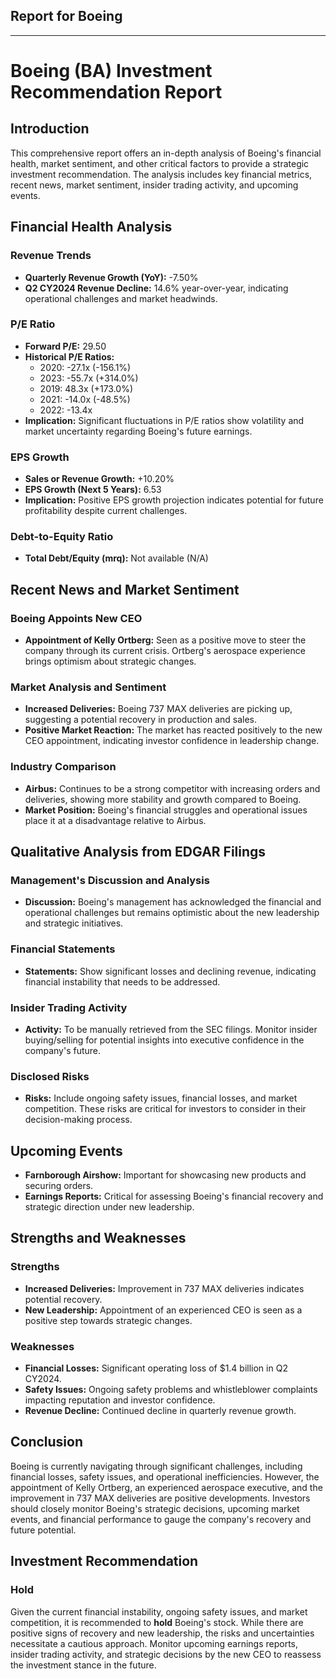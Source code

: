 ## Report for Boeing
---

# Boeing (BA) Investment Recommendation Report

## Introduction
This comprehensive report offers an in-depth analysis of Boeing's financial health, market sentiment, and other critical factors to provide a strategic investment recommendation. The analysis includes key financial metrics, recent news, market sentiment, insider trading activity, and upcoming events.

## Financial Health Analysis

### Revenue Trends
- **Quarterly Revenue Growth (YoY):** -7.50%
- **Q2 CY2024 Revenue Decline:** 14.6% year-over-year, indicating operational challenges and market headwinds.

### P/E Ratio
- **Forward P/E:** 29.50
- **Historical P/E Ratios:** 
  - 2020: -27.1x (-156.1%)
  - 2023: -55.7x (+314.0%)
  - 2019: 48.3x (+173.0%)
  - 2021: -14.0x (-48.5%)
  - 2022: -13.4x
- **Implication:** Significant fluctuations in P/E ratios show volatility and market uncertainty regarding Boeing's future earnings.

### EPS Growth
- **Sales or Revenue Growth:** +10.20%
- **EPS Growth (Next 5 Years):** 6.53
- **Implication:** Positive EPS growth projection indicates potential for future profitability despite current challenges.

### Debt-to-Equity Ratio
- **Total Debt/Equity (mrq):** Not available (N/A)

## Recent News and Market Sentiment

### Boeing Appoints New CEO
- **Appointment of Kelly Ortberg:** Seen as a positive move to steer the company through its current crisis. Ortberg's aerospace experience brings optimism about strategic changes.

### Market Analysis and Sentiment
- **Increased Deliveries:** Boeing 737 MAX deliveries are picking up, suggesting a potential recovery in production and sales.
- **Positive Market Reaction:** The market has reacted positively to the new CEO appointment, indicating investor confidence in leadership change.

### Industry Comparison
- **Airbus:** Continues to be a strong competitor with increasing orders and deliveries, showing more stability and growth compared to Boeing.
- **Market Position:** Boeing's financial struggles and operational issues place it at a disadvantage relative to Airbus.

## Qualitative Analysis from EDGAR Filings

### Management's Discussion and Analysis
- **Discussion:** Boeing's management has acknowledged the financial and operational challenges but remains optimistic about the new leadership and strategic initiatives.

### Financial Statements
- **Statements:** Show significant losses and declining revenue, indicating financial instability that needs to be addressed.

### Insider Trading Activity
- **Activity:** To be manually retrieved from the SEC filings. Monitor insider buying/selling for potential insights into executive confidence in the company's future.

### Disclosed Risks
- **Risks:** Include ongoing safety issues, financial losses, and market competition. These risks are critical for investors to consider in their decision-making process.

## Upcoming Events
- **Farnborough Airshow:** Important for showcasing new products and securing orders.
- **Earnings Reports:** Critical for assessing Boeing's financial recovery and strategic direction under new leadership.

## Strengths and Weaknesses

### Strengths
- **Increased Deliveries:** Improvement in 737 MAX deliveries indicates potential recovery.
- **New Leadership:** Appointment of an experienced CEO is seen as a positive step towards strategic changes.

### Weaknesses
- **Financial Losses:** Significant operating loss of $1.4 billion in Q2 CY2024.
- **Safety Issues:** Ongoing safety problems and whistleblower complaints impacting reputation and investor confidence.
- **Revenue Decline:** Continued decline in quarterly revenue growth.

## Conclusion
Boeing is currently navigating through significant challenges, including financial losses, safety issues, and operational inefficiencies. However, the appointment of Kelly Ortberg, an experienced aerospace executive, and the improvement in 737 MAX deliveries are positive developments. Investors should closely monitor Boeing's strategic decisions, upcoming market events, and financial performance to gauge the company's recovery and future potential.

## Investment Recommendation
### Hold
Given the current financial instability, ongoing safety issues, and market competition, it is recommended to **hold** Boeing's stock. While there are positive signs of recovery and new leadership, the risks and uncertainties necessitate a cautious approach. Monitor upcoming earnings reports, insider trading activity, and strategic decisions by the new CEO to reassess the investment stance in the future.
